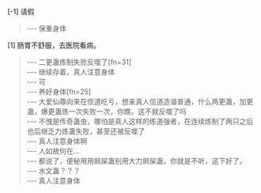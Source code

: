 
[-1] 请假
>--- 保重身体<br>

[1] 肠胃不舒服，去医院看病。
>--- 二更蛊炼制失败反噬了[fn=31]<br>
>--- 继续存着，真人注意身体<br>
>--- 可<br>
>--- 养好身体[fn=25]<br>
>--- 大爱仙尊向来在信道吃亏，想来真人信道造谐普通，什么两更蛊，加更蛊，爆更蛊炼一次失败一次，你瞧，这不就反噬了吗<br>
>--- 不愧是传奇蛊虫，哪怕是真人这样的练道强者，在连续炼制了两只之后也后继乏力炼蛊失败，甚至还被反噬了<br>
>--- 真人注意身体啊<br>
>--- 人如故何在…<br>
>--- 都说了，便秘用用屙屎蛊别用大力屙屎蛊。你就是不听，这下好了。<br>
>--- 水文蛊？？？<br>
>--- 真人注意身体<br>
